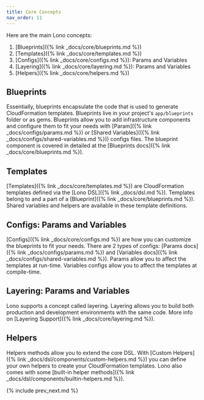```yaml
---
title: Core Concepts
nav_order: 11
---
```


Here are the main Lono concepts:

1. [Blueprints]({% link _docs/core/blueprints.md %})
2. [Templates]({% link _docs/core/templates.md %})
3. [Configs]({% link _docs/core/configs.md %}): Params and Variables
4. [Layering]({% link _docs/core/layering.md %}): Params and Variables
5. [Helpers]({% link _docs/core/helpers.md %})

## Blueprints

Essentially, blueprints encapsulate the code that is used to generate CloudFormation templates. Blueprints live in your project's `app/blueprints` folder or as gems.  Blueprints allow you to add infrastructure components and configure them to fit your needs with [Param]({% link _docs/configs/params.md %}) or [Shared Variables](({% link _docs/configs/shared-variables.md %})) configs files. The blueprint component is covered in detailed at the [Blueprints docs]({% link _docs/core/blueprints.md %}).

## Templates

[Templates]({% link _docs/core/templates.md %}) are CloudFormation templates defined via the [Lono DSL]({% link _docs/dsl.md %}). Templates belong to and a part of a [Blueprint]({% link _docs/core/blueprints.md %}). Shared variables and helpers are available in these template definitions.

## Configs: Params and Variables

[Configs]({% link _docs/core/configs.md %}) are how you can customize the blueprints to fit your needs.  There are 2 types of configs: [Params docs]({% link _docs/configs/params.md %}) and [Variables docs]({% link _docs/configs/shared-variables.md %}). Params allow you to affect the templates at run-time. Variables configs allow you to affect the templates at compile-time.

## Layering: Params and Variables

Lono supports a concept called layering.  Layering allows you to build both production and development environments with the same code.  More info on [Layering Support]({% link _docs/core/layering.md %}).

## Helpers

Helpers methods allow you to extend the core DSL. With [Custom Helpers]({% link _docs/dsl/components/custom-helpers.md %}) you can define your own helpers to create your CloudFormation templates. Lono also comes with some [built-in helper methods]({% link _docs/dsl/components/builtin-helpers.md %}).

{% include prev_next.md %}
